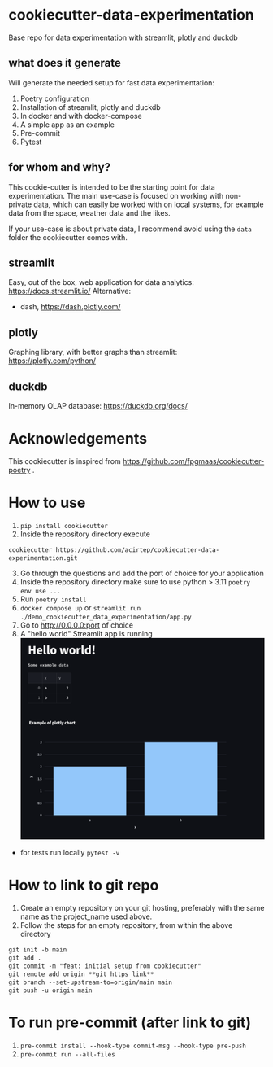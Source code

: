 # cookiecutter-data-experimentation
Base repo for data experimentation with streamlit, plotly and duckdb

## what does it generate
Will generate the needed setup for fast data experimentation:
1. Poetry configuration
2. Installation of streamlit, plotly and duckdb
3. In docker and with docker-compose
4. A simple app as an example
5. Pre-commit
6. Pytest

## for whom and why?
This cookie-cutter is intended to be the starting point for data experimentation.
The main use-case is focused on working with non-private data, which can easily be worked
with on local systems, for example data from the space, weather data and the likes.

If your use-case is about private data, I recommend avoid using the `data` folder the cookiecutter comes with.

## streamlit
Easy, out of the box, web application for data analytics: https://docs.streamlit.io/
Alternative:
- dash, https://dash.plotly.com/

## plotly
Graphing library, with better graphs than streamlit: https://plotly.com/python/

## duckdb
In-memory OLAP database: https://duckdb.org/docs/

# Acknowledgements
This cookiecutter is inspired from https://github.com/fpgmaas/cookiecutter-poetry .

# How to use
1. `pip install cookiecutter`
2. Inside the repository directory execute
```
cookiecutter https://github.com/acirtep/cookiecutter-data-experimentation.git
```
3. Go through the questions and add the port of choice for your application
4. Inside the repository directory make sure to use python > 3.11 `poetry env use ...`
5. Run `poetry install`
6. `docker compose up` or `streamlit run ./demo_cookiecutter_data_experimentation/app.py`
7. Go to http://0.0.0.0:port of choice 
8. A "hello world" Streamlit app is running ![hello_world_streamlit.png](hello_world_streamlit.png)

- for tests run locally `pytest -v`

# How to link to git repo
1. Create an empty repository on your git hosting, preferably with the same name as the project_name used above.
2. Follow the steps for an empty repository, from within the above directory
``` 
git init -b main
git add .
git commit -m "feat: initial setup from cookiecutter"
git remote add origin **git https link**
git branch --set-upstream-to=origin/main main
git push -u origin main
```

# To run pre-commit (after link to git)
1. `pre-commit install --hook-type commit-msg --hook-type pre-push`
2. `pre-commit run --all-files`
